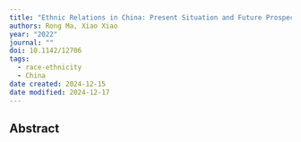```yaml
---
title: "Ethnic Relations in China: Present Situation and Future Prospects"
authors: Rong Ma, Xiao Xiao
year: "2022"
journal: ""
doi: 10.1142/12706
tags:
  - race-ethnicity
  - China
date created: 2024-12-15
date modified: 2024-12-17
---
```


## Abstract
